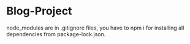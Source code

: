 # Blog-Project
node_modules are in .gitignore files, you have to npm i for installing all dependencies from package-lock.json.
